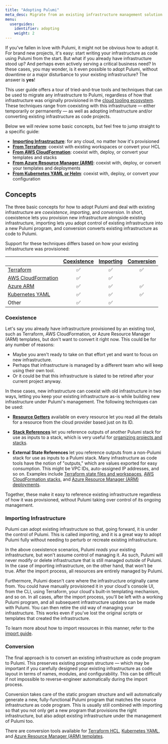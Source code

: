 ```yaml
---
title: "Adopting Pulumi"
meta_desc: Migrate from an existing infrastructure management solution to Pulumi.
menu:
  userguides:
    identifier: adopting
    weight: 2
---
```


If you've fallen in love with Pulumi, it might not be obvious how to adopt it. For brand new projects, it's easy: start writing your infrastructure as code using Pulumi from the start. But what if you already have infrastructure stood up? And perhaps even actively serving a critical business need? In these cases, you may wonder, is it even possible to adopt Pulumi, without downtime or a major disturbance to your existing infrastructure? The answer is **yes**!

This user guide offers a tour of tried-and-true tools and techniques that can be used to migrate any infrastructure to Pulumi, regardless of how that infrastructure was originally provisioned in the [cloud tooling ecosystem](/docs/intro/vs/). These techniques range from coexisting with this infrastructure &mdash; either temporarily or permanently &mdash; as well as adopting infrastructure and/or converting existing infrastructure as code projects.

Below we will review some basic concepts, but feel free to jump straight to a specific guide:

* [**Importing Infrastructure**](/docs/guides/adopting/import): for any cloud, no matter how it's provisioned
* [**From Terraform**](/docs/guides/adopting/from_terraform): coexist with existing workspaces or convert your HCL
* [**From AWS CloudFormation**](/docs/guides/adopting/from_aws): coexist with, deploy, or convert your templates and stacks
* [**From Azure Resource Manager (ARM)**](/docs/guides/adopting/from_azure): coexist with, deploy, or convert your templates and deployments
* [**From Kubernetes YAML or Helm**](/docs/guides/adopting/from_kubernetes): coexist with, deploy, or convert your configuration

## Concepts

The three basic concepts for how to adopt Pulumi and deal with existing infrastructure are _coexistence_, _importing_, and _conversion_. In short, coexistence lets you provision new infrastructure alongside existing infrastructure, importing lets you adopt control of existing infrastructure into a new Pulumi program, and conversion converts existing infrastructure as code to Pulumi.

Support for these techniques differs based on how your existing infrastructure was provisioned:

|                    | [Coexistence](#coexistence) | [Importing](#importing-infrastructure) | [Conversion](#conversion) |
|--------------------|:-------:|:------:|:-------:|
| [Terraform](from_terraform/) | ✅      | ✅     | ✅      |
| [AWS CloudFormation](from_aws/) | ✅      | ✅     |         |
| [Azure ARM](from_azure/)          | ✅      | ✅     | ✅      |
| [Kubernetes YAML](from_kubernetes/)    | ✅      | ✅     | ✅      |
| Other              | ✅      | ✅     |         |

### Coexistence

Let's say you already have infrastructure provisioned by an existing tool, such as Terraform, AWS CloudFormation, or Azure Resource Manager (ARM) templates, but don't want to convert it right now. This could be for any number of reasons:

* Maybe you aren't ready to take on that effort yet and want to focus on new infrastructure.
* Perhaps that infrastructure is managed by a different team who will keep using their own tool.
* Or it could be that this infrastructure is slated to be retired after your current project anyway.

In these cases, new infrastructure can coexist with old infrastructure in two ways, letting you keep your existing infrastructure as-is while building new infrastructure under Pulumi's management. The following techniques can be used:

* [**Resource Getters**](/docs/intro/concepts/resources#resource-get) available on every resource let you read all the details for a resource from the cloud provider based just on its ID.

* [**Stack References**](/docs/intro/concepts/stack#stackreferences) let you reference outputs of another Pulumi stack for use as inputs to a stack, which is very useful for [organizing projects and stacks](/docs/guides/organizing-projects-stacks/).

* **External State References** let you reference outputs from a non-Pulumi stack for use as inputs to a Pulumi stack. Many infrastructure as code tools have the notion of "outputs," which are values exported for easy consumption. This might be VPC IDs, auto-assigned IP addresses, and so on. Examples include [Terraform state files and workspaces](from_terraform/), [AWS CloudFormation stacks](from_aws/), and [Azure Resource Manager (ARM) deployments](from_azure).

Together, these make it easy to reference existing infrastructure regardless of how it was provisioned, without Pulumi taking over control of its ongoing management.

### Importing Infrastructure

Pulumi can adopt existing infrastructure so that, going forward, it is under the control of Pulumi. This is called _importing_, and it is a great way to adopt Pulumi fully without needing to perturb or recreate existing infrastructure.

In the above coexistence scenarios, Pulumi _reads_ your existing infrastructure, but won't assume control of managing it. As such, Pulumi will never modify or delete infrastructure that is still managed outside of Pulumi. In the case of importing infrastructure, on the other hand, that won't be true. After the import process, all resources are entirely managed by Pulumi.

Furthermore, Pulumi doesn't care where the infrastructure originally came from. You could have manually provisioned it in your cloud's console UI, from the CLI, using Terraform, your cloud's built-in templating mechanism, and so on. In all cases, after the import process, you'll be left with a working Pulumi program, and all subsequent infrastructure updates can be made with Pulumi. You can then retire the old way of managing your infrastructure. This works even if you've lost the original scripts or templates that created the infrastructure.

To learn more about how to import resources in this manner, refer to the [import guide](/docs/guides/adopting/import/).

### Conversion

The final approach is to convert an existing infrastructure as code program to Pulumi. This preserves existing program structure &mdash; which may be important if you carefully designed your existing infrastructure as code layout in terms of names, modules, and configurability. This can be difficult if not impossible to reverse-engineer automatically during the import process.

Conversion takes care of the static program structure and will automatically generate a new, fully-functional Pulumi program that matches the source infrastructure as code program. This is usually still combined with importing so that you not only get a new program that provisions the right infrastructure, but also adopt existing infrastructure under the management of Pulumi too.

There are conversion tools available for [Terraform HCL](from_terraform#converting-terraform-hcl-to-pulumi), [Kubernetes YAML](from_kubernetes#converting-kubernetes-yaml), and [Azure Resource Manager (ARM) templates](from_azure#using-the-next-generation-pulumi-azure-provider).

